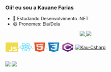 ### Oii! eu sou a Kauane Farias

- 🌱 Estudando Desenvolvimento .NET 
- 😄 Pronomes: Ela/Dela

<div align="center">
  <a href="https://github.com/kaufariax">
  <img height="180em" src="https://github-readme-stats.vercel.app/api?username=kaufariax&show_icons=true&theme=dracula&include_all_commits=true&count_private=true"/>
  <img height="180em" src="https://github-readme-stats.vercel.app/api/top-langs/?username=kaufariax&layout=compact&langs_count=7&theme=dracula"/>
</div>
  
  <div style="display: inline_block"><br>
  <img align="center" alt="Kau-Js" height="30" width="40" src="https://raw.githubusercontent.com/devicons/devicon/master/icons/javascript/javascript-plain.svg">
  <img align="center" alt="Kau-React" height="30" width="40" src="https://raw.githubusercontent.com/devicons/devicon/master/icons/react/react-original.svg">
  <img align="center" alt="Kau-HTML" height="30" width="40" src="https://raw.githubusercontent.com/devicons/devicon/master/icons/html5/html5-original.svg">
  <img align="center" alt="Kau-CSS" height="30" width="40" src="https://raw.githubusercontent.com/devicons/devicon/master/icons/css3/css3-original.svg">
  <img align="center" alt="Kau-Csharp" height="30" width="40" src="https://raw.githubusercontent.com/devicons/devicon/master/icons/csharp/csharp-original.svg">
  <img align="center" alt="Kau-Csharp" height="30" width="40" src="https://cdn.jsdelivr.net/gh/devicons/devicon/icons/dotnetcore/dotnetcore-original.svg" />
  
</div>
  
  ##
  
  <div>
   
  <a href="https://instagram.com/kaufariax" target="_blank"><img src="https://img.shields.io/badge/-Instagram-%23E4405F?style=for-the-badge&logo=instagram&logoColor=white" target="_blank"></a>
  <a href = "mailto:kaaujob@gmail.com"><img src="https://img.shields.io/badge/-Gmail-%23333?style=for-the-badge&logo=gmail&logoColor=white" target="_blank"></a>
 
  </div>  
    
    
    
